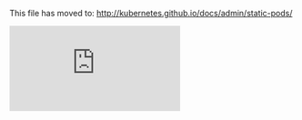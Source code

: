 <!-- BEGIN MUNGE: UNVERSIONED_WARNING -->


<!-- END MUNGE: UNVERSIONED_WARNING -->

This file has moved to: http://kubernetes.github.io/docs/admin/static-pods/




<!-- BEGIN MUNGE: IS_VERSIONED -->
<!-- TAG IS_VERSIONED -->
<!-- END MUNGE: IS_VERSIONED -->


<!-- BEGIN MUNGE: GENERATED_ANALYTICS -->
[![Analytics](https://kubernetes-site.appspot.com/UA-36037335-10/GitHub/docs/admin/static-pods.md?pixel)]()
<!-- END MUNGE: GENERATED_ANALYTICS -->
